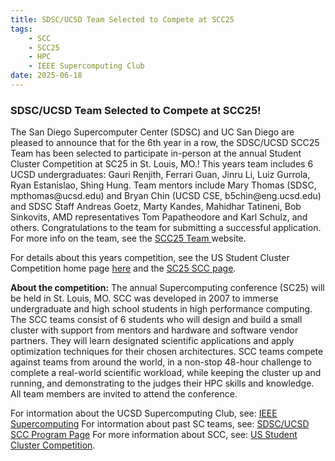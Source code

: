 ```yaml
---
title: SDSC/UCSD Team Selected to Compete at SCC25
tags:
    - SCC
    - SCC25
    - HPC
    - IEEE Supercomputing Club
date: 2025-06-18
---
```


<h3>SDSC/UCSD Team Selected to Compete at SCC25!</h3>
<p>The San Diego Supercomputer Center (SDSC) and UC San Diego are pleased to announce that for the 6th year in a row, the SDSC/UCSD SCC25 Team has been selected to participate in-person at the annual Student Cluster Competition at SC25 in St. Louis, MO.! 
This years team includes 6 UCSD undergraduates: Gauri Renjith, Ferrari Guan, Jinru Li, Luiz Gurrola, Ryan Estanislao, Shing Hung.
Team mentors include Mary Thomas (SDSC, mpthomas@ucsd.edu) and Bryan Chin (UCSD CSE, b5chin@eng.ucsd.edu) and SDSC Staff Andreas Goetz, Marty Kandes, Mahidhar Tatineni, Bob Sinkovits, AMD representatives Tom Papatheodore and Karl Schulz, and others. 
Congratulations to the team for submitting a successful application. For more info on the team, see the <a href="https://hpc-students.sdsc.edu/scc/scc24/">SCC25 Team </a> website.
</p>
<p>
For details about this years competition, see the US Student Cluster Competition home page <a href="https://www.studentclustercompetition.us/">here</a> and the <a href="https://sc24.supercomputing.org/program/studentssc/student-cluster-competition/">SC25 SCC page</a>.
</p>
<p>
<b>About the competition:</b> The annual Supercomputing conference (SC25) will be held in St. Louis, MO. SCC was developed in 2007 to immerse undergraduate and high school students in high performance computing. The SCC teams consist of 6 students who will design and build a small cluster with support from mentors and hardware and software vendor partners. They will learn designated scientific applications and apply optimization techniques for their chosen architectures. SCC teams compete against teams from around the world, in a non-stop 48-hour challenge to complete a real-world scientific workload, while keeping the cluster up and running, and demonstrating to the judges their HPC skills and knowledge. All team members are invited to attend the conference. 
</P>
<P>
For intormation about the UCSD Supercomputing Club, see: <a href="https://supercomputing-club.sdsc.edu/scc">IEEE Supercomputing</a>
For intormation about past SC teams, see: <a href="https://hpc-students.sdsc.edu/scc/">SDSC/UCSD SCC Program Page</a> 
For more information about SCC, see: <a href="https://studentclustercompetition.us/">US Student Cluster Competition</a>.
</p>
